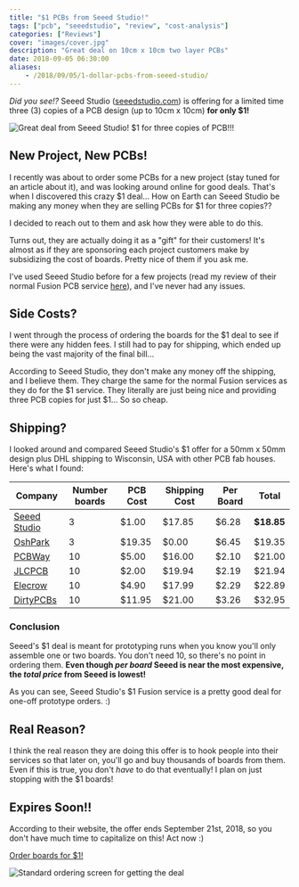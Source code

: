 ```yaml
---
title: "$1 PCBs from Seeed Studio!"
tags: ["pcb", "seeedstudio", "review", "cost-analysis"]
categories: ["Reviews"]
cover: "images/cover.jpg"
description: "Great deal on 10cm x 10cm two layer PCBs"
date: 2018-09-05 06:30:00
aliases:
    - /2018/09/05/1-dollar-pcbs-from-seeed-studio/
---
```


*Did you see!?* Seeed Studio ([seeedstudio.com](https://www.seeedstudio.com/)) is offering for a limited time three (3) copies of a PCB design (up to 10cm x 10cm) **for only $1!**

![Great deal from Seeed Studio! $1 for three copies of PCB!!!](/assets/images/seeed-1pcb/banner.png)

## New Project, New PCBs!

I recently was about to order some PCBs for a new project (stay tuned for an article about it), and was looking around online for good deals. That's when I discovered this crazy $1 deal... How on Earth can Seeed Studio be making any money when they are selling PCBs for $1 for three copies??

I decided to reach out to them and ask how they were able to do this.

Turns out, they are actually doing it as a "gift" for their customers! It's almost as if they are sponsoring each project customers make by subsidizing the cost of boards. Pretty nice of them if you ask me.

I've used Seeed Studio before for a few projects (read my review of their normal Fusion PCB service [here](/2018/02/14/pcbs-from-seeed-studio/)), and I've never had any issues.

## Side Costs?

I went through the process of ordering the boards for the $1 deal to see if there were any hidden fees. I still had to pay for shipping, which ended up being the vast majority of the final bill...

According to Seeed Studio, they don't make any money off the shipping, and I believe them. They charge the same for the normal Fusion services as they do for the $1 service. They literally are just being nice and providing three PCB copies for just $1... So so cheap.

## Shipping?

I looked around and compared Seeed Studio's $1 offer for a 50mm x 50mm design plus DHL shipping to Wisconsin, USA with other PCB fab houses. Here's what I found:

| Company | Number boards | PCB Cost | Shipping Cost | Per Board | Total |
| --- | --- | --- | --- | --- | --- |
| [Seeed Studio](https://www.seeedstudio.com/fusion.html) | 3 | $1.00 | $17.85 | $6.28 | **$18.85** |
| [OshPark](https://oshpark.com/) | 3 | $19.35 | $0.00 | $6.45 | $19.35 |
| [PCBWay](https://www.pcbway.com/orderonline.aspx) | 10 | $5.00 | $16.00 | $2.10 | $21.00 |
| [JLCPCB](https://jlcpcb.com/quote) | 10 | $2.00 | $19.94 | $2.19 | $21.94 |
| [Elecrow](https://www.elecrow.com/pcb-manufacturing.html) | 10 | $4.90 | $17.99 | $2.29 | $22.89 |
| [DirtyPCBs](https://dirtypcbs.com/store/pcbs) | 10 | $11.95 | $21.00 | $3.26 | $32.95 |

### Conclusion

Seeed's $1 deal is meant for prototyping runs when you know you'll only assemble one or two boards. You don't need 10, so there's no point in ordering them. **Even though *per board* Seeed is near the most expensive, the *total price* from Seeed is lowest!**

As you can see, Seeed Studio's $1 Fusion service is a pretty good deal for one-off prototype orders. :)

## Real Reason?

I think the real reason they are doing this offer is to hook people into their services so that later on, you'll go and buy thousands of boards from them. Even if this is true, you don't *have* to do that eventually! I plan on just stopping with the $1 boards!

## Expires Soon!!

According to their website, the offer ends September 21st, 2018, so you don't have much time to capitalize on this! Act now :)

[Order boards for $1!](https://www.seeedstudio.com/1-usd-for-3-pcbs.html)

![Standard ordering screen for getting the deal](/assets/images/seeed-1pcb/order-website.png)
